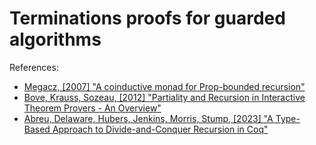 # Terminations proofs for guarded algorithms

References:

* [Megacz, [2007] "A coinductive monad for Prop-bounded recursion"](https://homepage.cs.uiowa.edu/~astump/plpv/plpv07/plpv07-megacz.pdf)
* [Bove, Krauss, Sozeau, [2012] "Partiality and Recursion in Interactive Theorem Provers - An Overview"](https://inria.hal.science/hal-00691459/)
* [Abreu, Delaware, Hubers, Jenkins, Morris, Stump, [2023] "A Type-Based Approach to Divide-and-Conquer Recursion in Coq"](https://www.cs.purdue.edu/homes/bendy/CoqSubsidiary/dc-recursion.pdf)